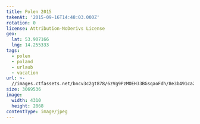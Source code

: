 ```yaml
---
title: Polen 2015
takenAt: '2015-09-16T14:48:03.000Z'
rotation: 0
license: Attribution-NoDerivs License
geo:
  lat: 53.907166
  lng: 14.255333
tags:
  - polen
  - poland
  - urlaub
  - vacation
url: >-
  //images.ctfassets.net/bncv3c2gt878/6zVg9PzMOEH33BGsqaoFdh/8e3b491ca2dd0e26cfefed7835327c1d/polen-2015_25836954422_o
size: 3069536
image:
  width: 4310
  height: 2868
contentType: image/jpeg
---
```


